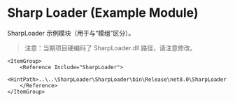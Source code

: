 # Sharp Loader (Example Module)

SharpLoader 示例模块（用于与“模组”区分）。

> 注意：当期项目硬编码了 SharpLoader.dll 路径，请注意修改。

```csproj
<ItemGroup>
    <Reference Include="SharpLoader">
        <HintPath>..\..\SharpLoader\SharpLoader\bin\Release\net8.0\SharpLoader.dll</HintPath>
    </Reference>
</ItemGroup>
```
